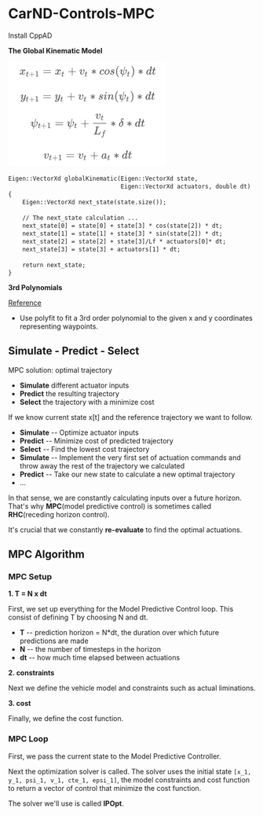 [//]: # (Image References)

[image0]: ./ReadmeImages/TheGlobalKinematicModel.png "Kinematic Model"
[image1]: ./ReadmeImages/PID.png "yaw_rate!=0"
[image2]: ./ReadmeImages/PID_formula.png "yaw_rate!=0"
[image3]: ./ReadmeImages/twiddle.png 
[image4]: ./ReadmeImages/vehicle_coordinate.png 


# CarND-Controls-MPC

 Install CppAD

**The Global Kinematic Model**

![alt text][image0]

```
Eigen::VectorXd globalKinematic(Eigen::VectorXd state,
								Eigen::VectorXd actuators, double dt) {
	Eigen::VectorXd next_state(state.size());

	// The next_state calculation ...
	next_state[0] = state[0] + state[3] * cos(state[2]) * dt;
	next_state[1] = state[1] + state[3] * sin(state[2]) * dt;
	next_state[2] = state[2] + state[3]/Lf * actuators[0]* dt;
	next_state[3] = state[3] + actuators[1] * dt;

	return next_state;
}
```

**3rd Polynomials**

[Reference](https://github.com/JuliaMath/Polynomials.jl/blob/master/src/Polynomials.jl)

- Use polyfit to fit a 3rd order polynomial to the given x and y coordinates representing waypoints.

## Simulate - Predict - Select

MPC solution: optimal trajectory 

- __Simulate__ different actuator inputs
- __Predict__ the resulting trajectory
- __Select__ the trajectory with a minimize cost

If we know current state x[t] and the reference trajectory we want to follow.

- __Simulate__ -- Optimize actuator inputs
- __Predict__ -- Minimize cost of predicted trajectory
- __Select__ -- Find the lowest cost trajectory
- __Simulate__ -- Implement the very first set of actuation commands and throw away the rest of the trajectory we calculated 
- __Predict__ -- Take our new state to calculate a new optimal trajectory
- ... 

In that sense, we are constantly calculating inputs over a future horizon. That's why __MPC__(model predictive control) is sometimes called __RHC__(receding horizon control).

It's crucial that we constantly __re-evaluate__ to find the optimal actuations. 

## MPC Algorithm

### MPC Setup

**1. T = N x dt**

First, we set up everything for the Model Predictive Control loop. This consist of defining T by choosing N and dt.

- __T__ -- prediction horizon =  N*dt, the duration over which future predictions are made
- __N__ -- the number of timesteps in the horizon
- __dt__ -- how much time elapsed between actuations

**2. constraints**

Next we define the vehicle model and constraints such as actual liminations.

**3. cost**

Finally, we define the cost function.

### MPC Loop
First, we pass the current state to the Model Predictive Controller.

Next the optimization solver is called. The solver uses the initial state `[x_1, y_1, psi_1, v_1, cte_1, epsi_1]`, the model constraints and cost function to return a vector of control that minimize the cost function.

The solver we'll use is called __IPOpt__.




